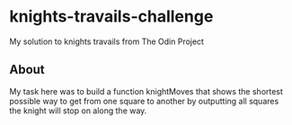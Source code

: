 # knights-travails-challenge
My solution to knights travails from The Odin Project

## About

My task here was to build a function knightMoves that shows the shortest possible way to get from one square to another by outputting all squares the knight will stop on along the way.


